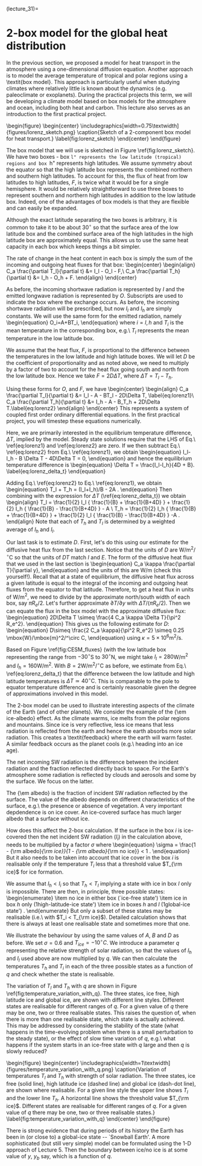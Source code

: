 (lecture_31)=
# 2-box model for the global heat distribution

In the previous section, we proposed a model for heat transport in the atmosphere using a one-dimensional diffusion equation. Another approach is to model the average temperature of tropical and polar regions using a \textit{box model}. This approach is particularly useful when studying climates where relatively little is known about the dynamics (e.g. paleoclimate or exoplanets). During the practical projects this term, we will be developing a climate model based on box models for the atmosphere and ocean, including both heat and carbon. This lecture also serves as an introduction to the first practical project.

\begin{figure}
\begin{center}
\includegraphics[width=0.75\textwidth]{figures/lorenz_sketch.png}
\caption{Sketch of a 2-component box model for heat transport.}
\label{fig:lorenz_sketch}
\end{center}
\end{figure}

The box model that we will use is sketched in Figure \ref{fig:lorenz_sketch}. We have two boxes - box ``l" represents the low latitude (tropical) regions and box ``h" represents high latitudes. We assume symmetry about the equator so that the high latitude box represents the combined northern and southern high latitudes. To account for this, the flux of heat from low latitudes to high latitudes, $F$, is twice what it would be for a single hemisphere. It would be relatively straightforward to use three boxes to represent southern and northern high latitudes in addition to the low latitude box. Indeed, one of the advantages of box models is that they are flexible and can easily be expanded.

Although the exact latitude separating the two boxes is arbitrary, it is common to take it to be about 30$^\circ$ so that the surface area of the low latitude box and the combined surface area of the high latitudes in the high latitude box are approximately equal. This allows us to use the same heat capacity in each box which keeps things a bit simpler.

The rate of change in the heat content in each box is simply the sum of the incoming and outgoing heat fluxes for that box:
\begin{center}
\begin{align}
C_a \frac{\partial T_l}{\partial t} &= I_l - O_l - F,\\
C_a \frac{\partial T_h}{\partial t} &= I_h - O_h + F.
\end{align}
\end{center}

As before, the incoming shortwave radiation is represented by $I$ and the emitted longwave radiation is represented by $O$. Subscripts are used to indicate the box where the exchange occurs. As before, the incoming shortwave radiation will be prescribed, but now $I_l$ and $I_h$ are simply constants. We will use the same form for the emitted radiation, namely
\begin{equation}
O_i=A+BT_i,
\end{equation}
where $i=l,h$ and $T_i$ is the mean temperature in the corresponding box, e.g.\ $T_l$ represents the mean temperature in the low latitude box. 

We assume that the heat flux, $F$, is proportional to the difference between the temperatures in the low latitude and high latitude boxes. We will let $D$ be the coefficient of proportionality and as noted above, we need to multiply by a factor of two to account for the heat flux going south and north from the low latitude box. Hence we take $F=2D\Delta T$, where $\Delta T=T_l-T_h$.

Using these forms for $O$, and $F$, we have
\begin{center}
\begin{align}
C_a \frac{\partial T_l}{\partial t} &= I_l - A - BT_l - 2D\Delta T, \label{eq:lorenz1}\\
C_a \frac{\partial T_h}{\partial t} &= I_h - A - B_T_h + 2D\Delta T.\label{eq:lorenz2}
\end{align}
\end{center}
This represents a system of coupled first order ordinary differential equations. In the first practical project, you will timestep these equations numerically.

Here, we are primarily interested in the equilibrium temperature difference, $\Delta T$, implied by the model. Steady state solutions require that the LHS of Eq.\ \ref{eq:lorenz1} and \ref{eq:lorenz2} are zero. If we then subtract Eq.\ \ref{eq:lorenz2} from Eq.\ \ref{eq:lorenz1}, we obtain
\begin{equation}
I_l-I_h - B \Delta T - 4D\Delta T = 0,
\end{equation}
and hence the equilibrium temperature difference is
\begin{equation}
\Delta T = \frac{I_l-I_h}{4D + B}.
\label{eq:lorenz_delta_t}
\end{equation}

Adding Eq.\ \ref{eq:lorenz2} to Eq.\ \ref{eq:lorenz1}, we obtain
\begin{equation}
T_l + T_h = (I_l+I_h)/B - 2A .
\end{equation}
Then combining with the expression for $\Delta T$ (\ref{eq:lorenz_delta_t}) we obtain
\begin{align}
T_l = \frac{1}{2} I_l \{ \frac{1}{B} + \frac{1}{B+4D} \} + 
\frac{1}{2} I_h \{ \frac{1}{B} - \frac{1}{B+4D} \} - A  \\
T_h = \frac{1}{2} I_h \{ \frac{1}{B} + \frac{1}{B+4D} \} + 
\frac{1}{2} I_l \{ \frac{1}{B} - \frac{1}{B+4D} \} -A .
\end{align}
Note that each of $T_h$ and $T_l$ is determined by a weighted average of $I_h$ and $I_l$.

Our last task is to estimate $D$. First, let's do this using our estimate for the diffusive heat flux from the last section. Notice that the units of $D$ are W/m$^2$/$^\circ$C so that the units of $DT$ match $I$ and $E$. The form of the diffusive heat flux that we used in the last section is
\begin{equation}
C_a \kappa \frac{\partial T}{\partial y},
\end{equation}
and the units of this are W/m (check this yourself!). Recall that at a state of equilibrium, the diffusive heat flux across a given latitude is equal to the integral of the incoming and outgoing heat fluxes from the equator to that latitude. Therefore, to get a heat flux in units of W/m$^2$, we need to divide by the approximate north/south width of each box, say $\pi R_e/2$. Let's further approximate $\partial T/\partial y$ with $\Delta T/(\pi R_e/2)$. Then we can equate the flux in the box model with the approximate diffusive flux:
\begin{equation}
2D\Delta T \simeq \frac{4 C_a \kappa \Delta T}{\pi^2 R_e^2}.
\end{equation}
This gives us the following estimate for $D$:
\begin{equation}
D\simeq \frac{2 C_a \kappa}{\pi^2 R_e^2} \simeq 0.25 \mbox{W}/\mbox{m}^2/^\circ C,
\end{equation}
using $\kappa = 5 \times 10^{6} \mbox{m}^2/\mbox{s}$.

Based on Figure \ref{fig:CESM_fluxes} (with the low latitude box representing the range from $-30^\circ$S to $30^\circ$N, we might take $I_l=280$W/m$^2$ and $I_h=160$W/m$^2$. With $B=2$W/m$^2$/$^\circ$C as before, we estimate from Eq.\ \ref{eq:lorenz_delta_t} that the difference between the low latitude and high latitude temperatures is $\Delta T \simeq 40^\circ \mbox{C}$. This is comparable to the pole to equator temperature difference and is certainly reasonable given the degree of approximations involved in this model.

The 2-box model can be used to illustrate interesting aspects of the climate of the Earth (and of other planets). We consider the example of the {\em ice-albedo} effect. As the climate warms, ice melts from the polar regions and mountains. Since ice is very reflective, less ice means that less radiation is reflected from the earth and hence the earth absorbs more solar radiation. This creates a \textit{feedback} where the earth will warm faster. A similar feedback occurs as the planet cools (e.g.\ heading into an ice age).

The net incoming SW radiation is the difference between the incident radiation and the fraction reflected directly back to space. For the Earth's atmosphere some radiation is reflected by clouds and aerosols and some by the surface. We focus on the latter.

The {\em albedo} is the fraction of incident SW radiation reflected by the surface. The value of the albedo depends on different characteristics of the surface, e.g.\ the presence or absence of vegetation. A very important depdendence is on ice cover. An ice-covered surface has much larger albedo that a surface without ice.

How does this affect the 2-box calculation. If the surface in the box $i$ is ice-covered then the net incident SW radiation $(I_i)$ in the calculation above, needs to be multiplied by a factor $\sigma$ where
\begin{equation}
\sigma = \frac{1 - {\rm albedo}_{\rm ice}}{1 - {\rm albedo}_{\rm no ice}} < 1 .
\end{equation}
But it also needs to be taken into account that ice cover in the box $i$ is realisable only if the temperature $T_i$ less that a threshold value $T_{\rm ice}$ for ice formation.

We assume that $I_h < I_i$ so that $T_h < T_l$ implying a state with ice in box $l$ only is impossible. There are then, in principle, three possible states:
\begin{enumerate}
\item
no ice in either box (`ice-free state')
\item
ice in box $h$ only (1high-latitude-ice state')
\item
ice in boxes $h$ and $l$ (1global-ice state') .
\end{enumerate}
But only a subset of these states may be realisable (i.e.\ with $T_i < T_{\rm ice}$). Detailed calculation shows that there is always at least one realisable state and sometimes more that one.

We illustrate the behaviour by using the same values of $A$, $B$ and $D$ as before. We set $\sigma=0.6$ and $T_{ice}=-10^\circ C$.
We introduce a parameter $q$ representing the relative strength of solar radiation, so that the values of $I_h$ and $I_l$ used above are now multiplied by $q$. We can then calculate the temperatures $T_h$ and $T_i$ in each of the three possible states as a function of $q$ and check whether the state is realisable.

The variation of $T_l$ and $T_h$ with $q$ are shown in Figure \ref{fig:temperature_variation_with_q}. The three states, ice free, high latitude ice and global ice, are shown with different line styles. Different states are realisable for different ranges of $q$. For a given value of $q$ there may be one, two or three realisable states. This raises the question of, when there is more than one realisable state, which state is actually achieved. This may be addressed by considering the stability of the state (what happens in the time-evolving problem when there is a small perturbation to the steady state), or the effect of slow time variation of $q$, e.g.\ what happens if the system starts in an ice-free state with $q$ large and then $q$ is slowly reduced?

\begin{figure}
\begin{center}
\includegraphics[width=1\textwidth]{figures/temperature_variation_with_q.png}
\caption{Variation of temperatures $T_l$ and $T_h$ with strength of solar radiation. The three states, ice free (solid line), high latitude ice (dashed line) and global ice (dash-dot line), are shown where realisable. For a given line style the upper line shows $T_l$ and the lower line $T_h$. A horizontal line shows the threshold value $T_{\rm ice}$. Different states are realisable for different ranges of $q$. For a given value of $q$ there may be one, two or three realisable states.}
\label{fig:temperature_variation_with_q}
\end{center}
\end{figure}



There is strong evidence that during periods of its history the Earth has been in (or close to) a global-ice state -- `Snowball Earth'. A more sophisticated (but still very simple) model can be formulated using the 1-D approach of Lecture 5. Then the boundary between ice/no ice is at some value of $y$, $y_b$ say, which is a function of $q$. 

